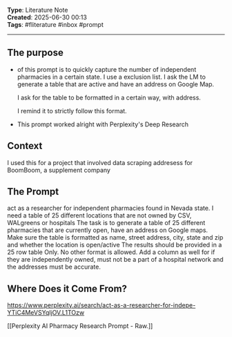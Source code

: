 

**Type**:  Literature Note  
**Created**: 2025-06-30 00:13  
**Tags**: #fliterature #inbox  #prompt


---

## The purpose 
- of this prompt is to quickly capture the number of independent pharmacies in a certain state. I use a exclusion list. I ask the LM to generate a table that are active and have an address on Google Map. 
  
  I ask for the table to be formatted in a certain way, with address. 
  
  I remind it to strictly follow this format. 

- This prompt worked alright with Perplexity's Deep Research


## Context
I used this for a project that involved data scraping addresess for BoomBoom, a supplement company


## The Prompt
act as a researcher for independent pharmacies found in Nevada state. I need a table of 25 different locations that are not owned by CSV, WALgreens or hospitals The task is to generate a table of 25 different pharmacies that are currently open, have an address on Google maps. Make sure the table is formatted as name, street address, city, state and zip and whether the location is open/active The results should be provided in a 25 row table Only. No other format is allowed. Add a column as well for if they are independently owned, must not be a part of a hospital network and the addresses must be accurate.


## Where Does it Come From?
https://www.perplexity.ai/search/act-as-a-researcher-for-indepe-YTiC4MeVSYqIjOV.L1TOzw


[[Perplexity AI Pharmacy Research Prompt - Raw.]]